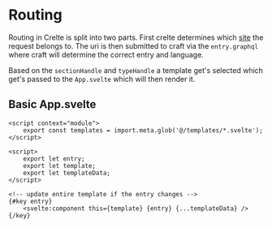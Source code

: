 # Routing

Routing in Crelte is split into two parts. First crelte determines which [site](https://craftcms.com/docs/5.x/system/sites.html) the request belongs to. The uri is then submitted to craft via the `entry.graphql` where craft will determine the correct entry and language.

Based on the `sectionHandle` and `typeHandle` a template get's selected which get's passed to the `App.svelte` which will then render it.

## Basic App.svelte
```svelte
<script context="module">
	export const templates = import.meta.glob('@/templates/*.svelte');
</script>

<script>
	export let entry;
	export let template;
	export let templateData;
</script>

<!-- update entire template if the entry changes -->
{#key entry}
	<svelte:component this={template} {entry} {...templateData} />
{/key}
```
